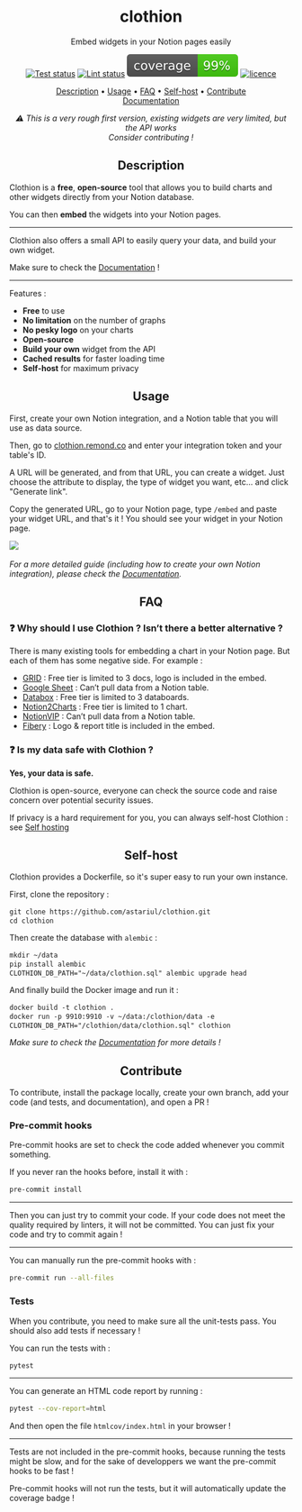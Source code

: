 <h1 align="center">clothion</h1>
<p align="center">
Embed widgets in your Notion pages easily
</p>

<p align="center">
    <a href="https://github.com/astariul/clothion/actions/workflows/pytest.yaml"><img src="https://github.com/astariul/clothion/actions/workflows/pytest.yaml/badge.svg" alt="Test status" /></a>
    <a href="https://github.com/astariul/clothion/actions/workflows/lint.yaml"><img src="https://github.com/astariul/clothion/actions/workflows/lint.yaml/badge.svg" alt="Lint status" /></a>
    <img src=".github/badges/coverage.svg" alt="Coverage status" />
    <a href="https://github.com/astariul/clothion/blob/main/LICENSE"><img src="https://img.shields.io/badge/License-MIT-yellow.svg" alt="licence" /></a>
</p>

<p align="center">
  <a href="#description">Description</a> •
  <a href="#usage">Usage</a> •
  <a href="#faq">FAQ</a> •
  <a href="#self-host">Self-host</a> •
  <a href="#contribute">Contribute</a>
  <br>
  <a href="https://clothion-docs.remond.co/">Documentation</a>
</p>

<p align="center">
  <i>⚠️ This is a very rough first version, existing widgets are very limited, but the API works</i>
  <br>
  <i>Consider contributing !</i>
</p>

<h2 align="center">Description</h2>

Clothion is a **free**, **open-source** tool that allows you to build charts and other widgets directly from your Notion database.

You can then **embed** the widgets into your Notion pages.

---

Clothion also offers a small API to easily query your data, and build your own widget.

Make sure to check the [Documentation](https://clothion-docs.remond.co/) !

---

Features :

- **Free** to use
- **No limitation** on the number of graphs
- **No pesky logo** on your charts
- **Open-source**
- **Build your own** widget from the API
- **Cached results** for faster loading time
- **Self-host** for maximum privacy

<h2 align="center">Usage</h2>

First, create your own Notion integration, and a Notion table that you will use as data source.

Then, go to [clothion.remond.co](clothion.remond.co) and enter your integration token and your table's ID.

A URL will be generated, and from that URL, you can create a widget. Just choose the attribute to display, the type of widget you want, etc... and click "Generate link".

Copy the generated URL, go to your Notion page, type `/embed` and paste your widget URL, and that's it ! You should see your widget in your Notion page.

![](https://github.com/astariul/clothion/assets/43774355/01752d43-055c-497e-b955-e4d768a729a7)

_For a more detailed guide (including how to create your own Notion integration), please check the [Documentation](https://clothion-docs.remond.co/Usage-guide-1593be33d1494192b05b98c19c9beb24)._

<h2 align="center">FAQ</h2>

### ❓ **Why should I use Clothion ? Isn’t there a better alternative ?**

There is many existing tools for embedding a chart in your Notion page. But each of them has some negative side. For example :

- [GRID](https://grid.is/) : Free tier is limited to 3 docs, logo is included in the embed.
- [Google Sheet](https://docs.google.com/) : Can’t pull data from a Notion table.
- [Databox](https://databox.com/) : Free tier is limited to 3 databoards.
- [Notion2Charts](https://notion2charts.com/) : Free tier is limited to 1 chart.
- [NotionVIP](https://uno.notion.vip/charts/) : Can’t pull data from a Notion table.
- [Fibery](https://fibery.io/) : Logo & report title is included in the embed.

### ❓ **Is my data safe with Clothion ?**

**Yes, your data is safe.**

Clothion is open-source, everyone can check the source code and raise concern over potential security issues.

If privacy is a hard requirement for you, you can always self-host Clothion : see
[Self hosting](https://www.notion.so/Self-hosting-e1235b7903c04041819d8ab9402885bf?pvs=21)

<h2 align="center">Self-host</h2>

Clothion provides a Dockerfile, so it's super easy to run your own instance.

First, clone the repository :

```console
git clone https://github.com/astariul/clothion.git
cd clothion
```

Then create the database with `alembic` :

```console
mkdir ~/data
pip install alembic
CLOTHION_DB_PATH="~/data/clothion.sql" alembic upgrade head
```

And finally build the Docker image and run it :

```console
docker build -t clothion .
docker run -p 9910:9910 -v ~/data:/clothion/data -e CLOTHION_DB_PATH="/clothion/data/clothion.sql" clothion
```

_Make sure to check the [Documentation](https://clothion-docs.remond.co/Self-hosting-e1235b7903c04041819d8ab9402885bf) for more details !_

<h2 align="center">Contribute</h2>

To contribute, install the package locally, create your own branch, add your code (and tests, and documentation), and open a PR !

### Pre-commit hooks

Pre-commit hooks are set to check the code added whenever you commit something.

If you never ran the hooks before, install it with :

```bash
pre-commit install
```

---

Then you can just try to commit your code. If your code does not meet the quality required by linters, it will not be committed. You can just fix your code and try to commit again !

---

You can manually run the pre-commit hooks with :

```bash
pre-commit run --all-files
```

### Tests

When you contribute, you need to make sure all the unit-tests pass. You should also add tests if necessary !

You can run the tests with :

```bash
pytest
```

---

You can generate an HTML code report by running :

```bash
pytest --cov-report=html
```

And then open the file `htmlcov/index.html` in your browser !

---

Tests are not included in the pre-commit hooks, because running the tests might be slow, and for the sake of developpers we want the pre-commit hooks to be fast !

Pre-commit hooks will not run the tests, but it will automatically update the coverage badge !
